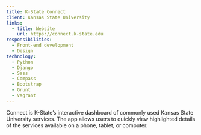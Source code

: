 ```yaml
---
title: K-State Connect
client: Kansas State University
links:
  - title: Website
    url: https://connect.k-state.edu
responsibilities:
  - Front-end development
  - Design
technology:
  - Python
  - Django
  - Sass
  - Compass
  - Bootstrap
  - Grunt
  - Vagrant
---
```


Connect is K-State’s interactive dashboard of commonly used Kansas State University services. The app allows users to quickly view highlighted details of the services available on a phone, tablet, or computer.
